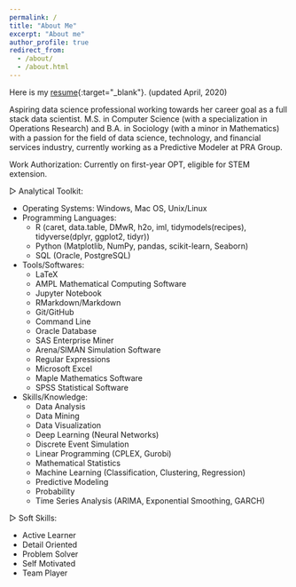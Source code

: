 ```yaml
---
permalink: /
title: "About Me"
excerpt: "About me"
author_profile: true
redirect_from: 
  - /about/
  - /about.html
---
```


Here is my [resume](./files/XinZhang_Resume.200408.pdf){:target="_blank"}. (updated April, 2020)

Aspiring data science professional working towards her career goal as a full stack data scientist.
M.S. in Computer Science (with a specialization in Operations Research) and B.A. in Sociology (with a minor in Mathematics) with a passion for the field of data science, technology, and financial services industry, currently working as a Predictive Modeler at PRA Group.

Work Authorization: Currently on first-year OPT, eligible for STEM extension. 

▷ Analytical Toolkit:
- Operating Systems: Windows, Mac OS, Unix/Linux
- Programming Languages: 
	- R (caret, data.table, DMwR, h2o, iml, tidymodels(recipes), tidyverse(dplyr, ggplot2, tidyr))
	- Python (Matplotlib, NumPy, pandas, scikit-learn, Seaborn)
	- SQL (Oracle, PostgreSQL)
- Tools/Softwares: 
	- LaTeX
	- AMPL Mathematical Computing Software
	- Jupyter Notebook
	- RMarkdown/Markdown
	- Git/GitHub
	- Command Line
	- Oracle Database
	- SAS Enterprise Miner
	- Arena/SIMAN Simulation Software
	- Regular Expressions
	- Microsoft Excel
	- Maple Mathematics Software
	- SPSS Statistical Software 
- Skills/Knowledge: 
	- Data Analysis
	- Data Mining
	- Data Visualization
	- Deep Learning (Neural Networks)
	- Discrete Event Simulation
	- Linear Programming (CPLEX, Gurobi)
	- Mathematical Statistics
	- Machine Learning (Classification, Clustering, Regression)
	- Predictive Modeling
	- Probability
	- Time Series Analysis (ARIMA, Exponential Smoothing, GARCH)

▷ Soft Skills:
- Active Learner 
- Detail Oriented
- Problem Solver 
- Self Motivated 
- Team Player 
